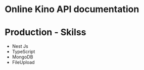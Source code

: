 # Online Kino API documentation

# Production - Skilss
<ul>
  <li>Nest Js</li>
  <li>TypeScript</li>
  <li>MongoDB</li>
  <li>FileUpload</li>
</ul>